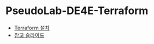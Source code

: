 # PseudoLab-DE4E-Terraform

- [Terraform 설치](https://developer.hashicorp.com/terraform/tutorials/aws-get-started/install-cli)
- [참고 슬라이드](https://docs.google.com/presentation/d/1oTTSVRX9fK8sDZ4qC83s2BPVPV-RKry6C4TABuvN360/edit?usp=sharing)